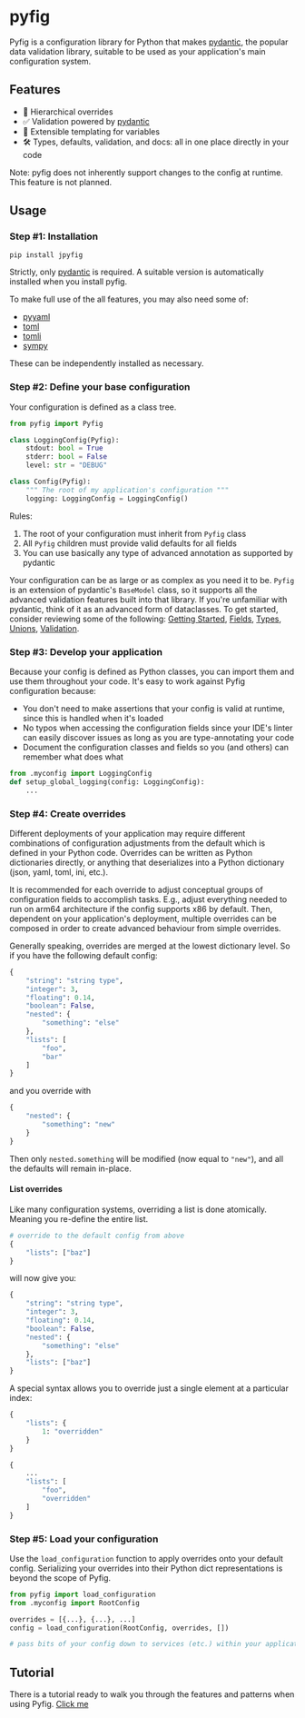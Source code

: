 # pyfig

Pyfig is a configuration library for Python that makes [pydantic](docs.pydantic.dev), the popular data validation
library, suitable to be used as your application's main configuration system.

## Features

- 📂 Hierarchical overrides
- ✅ Validation powered by [pydantic](https://docs.pydantic.dev/latest/)
- 📝 Extensible templating for variables
- 🛠️ Types, defaults, validation, and docs: all in one place directly in your code

Note: pyfig does not inherently support changes to the config at runtime. This feature is not planned.

## Usage

### Step #1: Installation

```shell
pip install jpyfig
```

Strictly, only [pydantic](https://docs.pydantic.dev/latest/) is required. A suitable version is automatically
installed when you install pyfig.

To make full use of the all features, you may also need some of:
- [pyyaml](https://pyyaml.org/)
- [toml](https://pypi.org/project/toml/)
- [tomli](https://pypi.org/project/tomli/)
- [sympy](https://www.sympy.org/en/index.html)

These can be independently installed as necessary.

### Step #2: Define your base configuration

Your configuration is defined as a class tree.

```python
from pyfig import Pyfig

class LoggingConfig(Pyfig):
    stdout: bool = True
    stderr: bool = False
    level: str = "DEBUG"

class Config(Pyfig):
    """ The root of my application's configuration """
    logging: LoggingConfig = LoggingConfig()
```

Rules:

1. The root of your configuration must inherit from `Pyfig` class
2. All `Pyfig` children must provide valid defaults for all fields
3. You can use basically any type of advanced annotation as supported by pydantic

Your configuration can be as large or as complex as you need it to be. `Pyfig` is an extension of pydantic's
`BaseModel` class, so it supports all the advanced validation features built into that library. If you're unfamiliar
with pydantic, think of it as an advanced form of dataclasses. To get started, consider reviewing some of the following:
[Getting Started](https://docs.pydantic.dev/latest/),
[Fields](https://docs.pydantic.dev/latest/concepts/fields/),
[Types](https://docs.pydantic.dev/latest/concepts/types/),
[Unions](https://docs.pydantic.dev/latest/concepts/unions/),
[Validation](https://docs.pydantic.dev/latest/concepts/validators/).

### Step #3: Develop your application

Because your config is defined as Python classes, you can import them and use them throughout your code. It's easy to
work against Pyfig configuration because:

- You don't need to make assertions that your config is valid at runtime, since this is handled when it's loaded
- No typos when accessing the configuration fields since your IDE's linter can easily discover issues as long as you
  are type-annotating your code
- Document the configuration classes and fields so you (and others) can remember what does what

```python
from .myconfig import LoggingConfig
def setup_global_logging(config: LoggingConfig):
    ...
```

### Step #4: Create overrides

Different deployments of your application may require different combinations of configuration adjustments from the
default which is defined in your Python code. Overrides can be written as Python dictionaries directly, or anything
that deserializes into a Python dictionary (json, yaml, toml, ini, etc.).

It is recommended for each override to adjust conceptual groups of configuration fields to accomplish tasks. E.g.,
adjust everything needed to run on arm64 architecture if the config supports x86 by default. Then, dependent on your
application's deployment, multiple overrides can be composed in order to create advanced behaviour from simple
overrides.

Generally speaking, overrides are merged at the lowest dictionary level. So if you have the following default config:

```python
{
    "string": "string type",
    "integer": 3,
    "floating": 0.14,
    "boolean": False,
    "nested": {
        "something": "else"
    },
    "lists": [
        "foo",
        "bar"
    ]
}
```

and you override with

```python
{
    "nested": {
        "something": "new"
    }
}
```

Then only `nested.something` will be modified (now equal to `"new"`), and all the defaults will remain in-place.

#### List overrides

Like many configuration systems, overriding a list is done atomically. Meaning you re-define the entire list.

```python
# override to the default config from above
{
    "lists": ["baz"]
}
```

will now give you:

```python
{
    "string": "string type",
    "integer": 3,
    "floating": 0.14,
    "boolean": False,
    "nested": {
        "something": "else"
    },
    "lists": ["baz"]
}
```

A special syntax allows you to override just a single element at a particular index:

```python
{
    "lists": {
        1: "overridden"
    }
}
```

```python
{
    ...
    "lists": [
        "foo",
        "overridden"
    ]
}
```

### Step #5: Load your configuration

Use the `load_configuration` function to apply overrides onto your default config. Serializing your overrides
into their Python dict representations is beyond the scope of Pyfig.

```python
from pyfig import load_configuration
from .myconfig import RootConfig

overrides = [{...}, {...}, ...]
config = load_configuration(RootConfig, overrides, [])

# pass bits of your config down to services (etc.) within your application
```

## Tutorial

There is a tutorial ready to walk you through the features and patterns when using Pyfig.
[Click me](https://github.com/just1ngray/pyfig/tree/master/tutorial)
